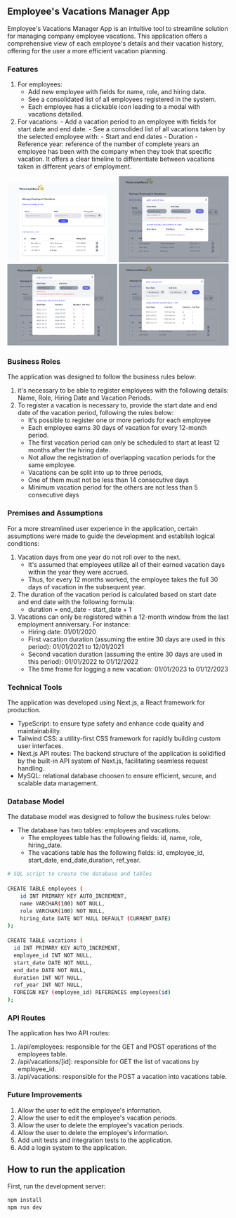## Employee's Vacations Manager App

Employee's Vacations Manager App is an intuitive tool to streamline solution for managing company employee vacations. This application offers a comprehensive view of each employee's details and their vacation history, offering for the user a more efficient vacation planning.

### Features

1. For employees:
   - Add new employee with fields for name, role, and hiring date.
   - See a consolidated list of all employees registered in the system.
   - Each employee has a clickable icon leading to a modal with vacations detailed.
2. For vacations: - Add a vacation period to an employee with fields for start date and end date. - See a consolided list of all vacations taken by the selected employee with: - Start and end dates - Duration - Reference year: reference of the number of complete years an employee has been with the company when they took that specific vacation. It offers a clear timeline to differentiate between vacations taken in different years of employment.
<div>
<img src="./public/images/dashboard.png" alt="Screenshot of the application" width="250"/>
<img src="./public/images/screen1.png" alt="Screenshot of the application" width="250" />
<img src="./public/images/screen2.png" alt="Screenshot of the application" width="250" />
<img src="./public/images/screen3.png" alt="Screenshot of the application" width="250" />
</div>

### Business Roles

The application was designed to follow the business rules below:

1. it's necessary to be able to register employees with the following details:
   Name, Role, Hiring Date and Vacation Periods.
2. To register a vacation is necessary to, provide the start date and end date of the vacation period, following the rules below:
   - It's possible to register one or more periods for each employee
   - Each employee earns 30 days of vacation for every 12-month period.
   - The first vacation period can only be scheduled to start at least 12 months after the hiring date.
   - Not allow the registration of overlapping vacation periods for the same employee.
   - Vacations can be split into up to three periods,
   - One of them must not be less than 14 consecutive days
   - Minimum vacation period for the others are not less than 5 consecutive days

### Premises and Assumptions

For a more streamlined user experience in the application, certain assumptions were made to guide the development and establish logical conditions:

1. Vacation days from one year do not roll over to the next.
   - It's assumed that employees utilize all of their earned vacation days within the year they were accrued.
   - Thus, for every 12 months worked, the employee takes the full 30 days of vacation in the subsequent year.
2. The duration of the vacation period is calculated based on start date and end date with the following formula:
   - duration = end_date - start_date + 1
3. Vacations can only be registered within a 12-month window from the last employment anniversary. For instance:
   - Hiring date: 01/01/2020
   - First vacation duration (assuming the entire 30 days are used in this period): 01/01/2021 to 12/01/2021
   - Second vacation duration (assuming the entire 30 days are used in this period): 01/01/2022 to 01/12/2022
   - The time frame for logging a new vacation: 01/01/2023 to 01/12/2023

### Technical Tools

The application was developed using Next.js, a React framework for production.

- TypeScript: to ensure type safety and enhance code quality and maintainability.
- Tailwind CSS: a utility-first CSS framework for rapidly building custom user interfaces.
- Next.js API routes: The backend structure of the application is solidified by the built-in API system of Next.js, facilitating seamless request handling.
- MySQL: relational database choosen to ensure efficient, secure, and scalable data management.

### Database Model

The database model was designed to follow the business rules below:

- The database has two tables: employees and vacations.
  - The employees table has the following fields: id, name, role, hiring_date.
  - The vacations table has the following fields: id, employee_id, start_date, end_date,duration, ref_year.

```bash
# SQL script to create the database and tables

CREATE TABLE employees (
	id INT PRIMARY KEY AUTO_INCREMENT,
	name VARCHAR(100) NOT NULL,
	role VARCHAR(100) NOT NULL,
	hiring_date DATE NOT NULL DEFAULT (CURRENT_DATE)
);

CREATE TABLE vacations (
  id INT PRIMARY KEY AUTO_INCREMENT,
  employee_id INT NOT NULL,
  start_date DATE NOT NULL,
  end_date DATE NOT NULL,
  duration INT NOT NULL,
  ref_year INT NOT NULL,
  FOREIGN KEY (employee_id) REFERENCES employees(id)
);
```

### API Routes

The application has two API routes:

1. /api/employees: responsible for the GET and POST operations of the employees table.
2. /api/vacations/[id]: responsible for GET the list of vacations by employee_id.
3. /api/vacations: responsible for the POST a vacation into vacations table.

### Future Improvements

1. Allow the user to edit the employee's information.
2. Allow the user to edit the employee's vacation periods.
3. Allow the user to delete the employee's vacation periods.
4. Allow the user to delete the employee's information.
5. Add unit tests and integration tests to the application.
6. Add a login system to the application.

## How to run the application

First, run the development server:

```bash
npm install
npm run dev
```

##
